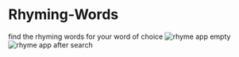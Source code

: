# Rhyming-Words
find the rhyming words for your word of choice
![rhyme app empty](https://user-images.githubusercontent.com/66117306/140652604-a4012683-0683-4065-bdad-0d12e9c9001f.JPG)
![rhyme app after search](https://user-images.githubusercontent.com/66117306/140652606-09d37535-d4bf-4a84-b5f1-22507b99e711.JPG)
